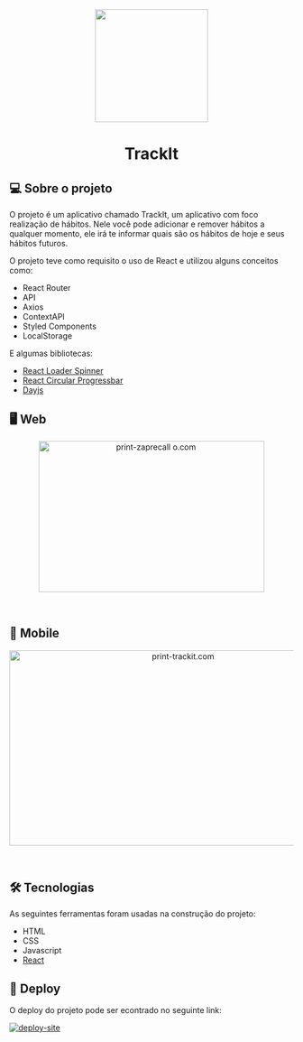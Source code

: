 <div align="center">
  <img width="200" height="200" src="https://user-images.githubusercontent.com/98192816/163481784-bfa37632-e5cc-444a-8385-1d51ed85b9a5.png" />
</div>
<h1 align="center">TrackIt</h1>

## 💻 Sobre o projeto


O projeto é um aplicativo chamado TrackIt, um aplicativo com foco realização de hábitos. Nele você pode adicionar e remover hábitos a qualquer momento, ele irá te informar quais são os hábitos de hoje e seus hábitos futuros.


O projeto teve como requisito o uso de React e utilizou alguns conceitos como:
  - React Router
  - API
  - Axios
  - ContextAPI
  - Styled Components
  - LocalStorage

E algumas bibliotecas: 
  - [React Loader Spinner](https://github.com/mhnpd/react-loader-spinner)
  - [React Circular Progressbar](https://github.com/kevinsqi/react-circular-progressbar)
  - [Dayjs](https://day.js.org/)

## 🖥️ Web

<p align="center">
  <img width="400" height="268" alt="print-zaprecall
o.com" src="https://user-images.githubusercontent.com/98192816/163480789-e8a32208-8c8d-4840-8b46-e66294f3c9f2.png">
</p><br>

## 📱 Mobile

<p align="center">
    <img width="600" height="346" alt="print-trackit.com" src="https://user-images.githubusercontent.com/98192816/163480795-a509574e-50e5-473c-b886-9ce6c525380b.png">
</p><br>


## 🛠 Tecnologias

As seguintes ferramentas foram usadas na construção do projeto:

  - HTML
  - CSS
  - Javascript
  - [React](https://pt-br.reactjs.org/)

## 🎨 Deploy

 O deploy do projeto pode ser econtrado no seguinte link: 
  
  <a href="https://projeto10-trackit-laxotrtbp-frreiro.vercel.app/">
  <img alt="deploy-site" src="https://img.shields.io/badge/Link%20Deploy%20-Site-%2304D361">
</a>
